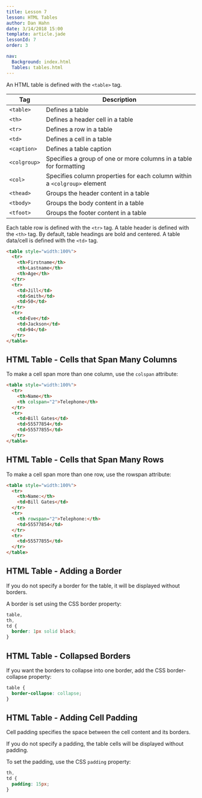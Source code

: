 ```yaml
---
title: Lesson 7
lesson: HTML Tables
author: Dan Hahn
date: 3/14/2018 15:00
template: article.jade
lessonId: 7
order: 3

nav:
  Background: index.html
  Tables: tables.html
---
```


An HTML table is defined with the `<table>` tag.

| Tag          | Description                                                               |
| ------------ | ------------------------------------------------------------------------- |
| `<table>`    | Defines a table                                                           |
| `<th>`       | Defines a header cell in a table                                          |
| `<tr>`       | Defines a row in a table                                                  |
| `<td>`       | Defines a cell in a table                                                 |
| `<caption>`  | Defines a table caption                                                   |
| `<colgroup>` | Specifies a group of one or more columns in a table for formatting        |
| `<col>`      | Specifies column properties for each column within a `<colgroup>` element |
| `<thead>`    | Groups the header content in a table                                      |
| `<tbody>`    | Groups the body content in a table                                        |
| `<tfoot>`    | Groups the footer content in a table                                      |

Each table row is defined with the `<tr>` tag. A table header is defined with the `<th>` tag. By default, table headings are bold and centered. A table data/cell is defined with the `<td>` tag.

```html
<table style="width:100%">
  <tr>
    <th>Firstname</th>
    <th>Lastname</th>
    <th>Age</th>
  </tr>
  <tr>
    <td>Jill</td>
    <td>Smith</td>
    <td>50</td>
  </tr>
  <tr>
    <td>Eve</td>
    <td>Jackson</td>
    <td>94</td>
  </tr>
</table>
```

## HTML Table - Cells that Span Many Columns

To make a cell span more than one column, use the `colspan` attribute:

```html
<table style="width:100%">
  <tr>
    <th>Name</th>
    <th colspan="2">Telephone</th>
  </tr>
  <tr>
    <td>Bill Gates</td>
    <td>55577854</td>
    <td>55577855</td>
  </tr>
</table>
```

## HTML Table - Cells that Span Many Rows

To make a cell span more than one row, use the rowspan attribute:

```html
<table style="width:100%">
  <tr>
    <th>Name:</th>
    <td>Bill Gates</td>
  </tr>
  <tr>
    <th rowspan="2">Telephone:</th>
    <td>55577854</td>
  </tr>
  <tr>
    <td>55577855</td>
  </tr>
</table>
```

## HTML Table - Adding a Border

If you do not specify a border for the table, it will be displayed without borders.

A border is set using the CSS border property:

```css
table,
th,
td {
  border: 1px solid black;
}
```

## HTML Table - Collapsed Borders

If you want the borders to collapse into one border, add the CSS border-collapse property:

```css
table {
  border-collapse: collapse;
}
```

## HTML Table - Adding Cell Padding

Cell padding specifies the space between the cell content and its borders.

If you do not specify a padding, the table cells will be displayed without padding.

To set the padding, use the CSS `padding` property:

```css
th,
td {
  padding: 15px;
}
```
